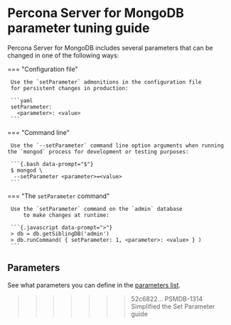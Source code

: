 # Percona Server for MongoDB parameter tuning guide

Percona Server for MongoDB includes several parameters that can be changed
in one of the following ways:

=== "Configuration file"

     Use the `setParameter` admonitions in the configuration file
     for persistent changes in production:     

     ```yaml
     setParameter:
       <parameter>: <value>
     ```

=== "Command line"

     Use the `--setParameter` command line option arguments when running the `mongod` process for development or testing purposes:      

     ```{.bash data-prompt="$"}
     $ mongod \
      --setParameter <parameter>=<value>
     ```

=== "The `setParameter` command"

     Use the `setParameter` command on the `admin` database
         to make changes at runtime:         

     ```{.javascript data-prompt=">"}
     > db = db.getSiblingDB('admin')
     > db.runCommand( { setParameter: 1, <parameter>: <value> } )
     ```

## Parameters

See what parameters you can define in the [parameters list](https://www.mongodb.com/docs/v5.0/reference/parameters/#parameters).
>>>>>>> 52c6822... PSMDB-1314 Simplified the Set Parameter guide
